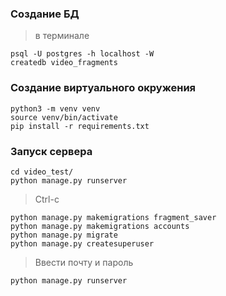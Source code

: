 ### Создание БД
>в терминале
```
psql -U postgres -h localhost -W
createdb video_fragments
```

### Создание виртуального окружения
```
python3 -m venv venv
source venv/bin/activate
pip install -r requirements.txt
```



### Запуск сервера 
```
cd video_test/
python manage.py runserver
```

>Ctrl-c
```
python manage.py makemigrations fragment_saver
python manage.py makemigrations accounts
python manage.py migrate
python manage.py createsuperuser
```

>Ввести почту и пароль
```
python manage.py runserver
```
